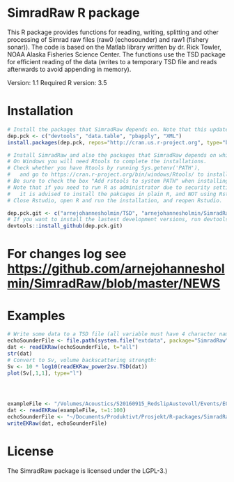 SimradRaw R package
=====

This R package provides functions for reading, writing, splitting and other processing of Simrad raw files (raw0 (echosounder) and raw1 (fishery sonar)). The code is based on the Matlab library written by dr. Rick Towler, NOAA Alaska Fisheries Science Center. The functions use the TSD package for efficient reading of the data (writes to a temporary TSD file and reads afterwards to avoid appending in memory).

Version: 1.1
Required R version: 3.5

Installation
=====

``` r
# Install the packages that SimradRaw depends on. Note that this updates all the specified packages to the latest (binary) version. To skip installing already installed packages, run install.packages(setdiff(dep.pck, installed.packages()[,"Package"]), repos="http://cran.us.r-project.org") instead:
dep.pck <- c("devtools", "data.table", "pbapply", "XML")
install.packages(dep.pck, repos="http://cran.us.r-project.org", type="binary")

# Install SimradRaw and also the packages that SimradRaw depends on which are on GitHub (by Holmin):
# On Windows you will need Rtools to complete the installations.
# Check whether you have Rtools by running Sys.getenv('PATH'),
#   and go to https://cran.r-project.org/bin/windows/Rtools/ to install Rtools if not.
# Be sure to check the box "Add rstools to system PATH" when installing Rtools.
# Note that if you need to run R as administrator due to security settings,
#   it is advised to install the pakcages in plain R, and NOT using Rstudio.
# Close Rstudio, open R and run the installation, and reopen Rstudio.

dep.pck.git <- c("arnejohannesholmin/TSD", "arnejohannesholmin/SimradRaw")
# If you want to install the lastest development versions, run devtools::install_github(dep.pck.git, ref="develop") instead:
devtools::install_github(dep.pck.git)

```

# For changes log see https://github.com/arnejohannesholmin/SimradRaw/blob/master/NEWS

Examples
=====

``` r
# Write some data to a TSD file (all variable must have 4 character names):
echoSounderFile <- file.path(system.file("extdata", package="SimradRaw"), "RedSlip-D20160915-T120914.raw")
dat <- readEKRaw(echoSounderFile, t="all")
str(dat)
# Convert to Sv, volume backscattering strength:
Sv <- 10 * log10(readEKRaw_power2sv.TSD(dat))
plot(Sv[,1,1], type="l")




exampleFile <- "/Volumes/Acoustics/S20160915_RedslipAustevoll/Events/E001/EK60/raw/RedSlip-D20160915-T120914.raw"
dat <- readEKRaw(exampleFile, t=1:100)
echoSounderFile <- "~/Documents/Produktivt/Prosjekt/R-packages/SimradRaw/inst/extdata/RedSlip-D20160915-T120914.raw"
writeEKRaw(dat, echoSounderFile)
```

License
=====

The SimradRaw package is licensed under the LGPL-3.)

